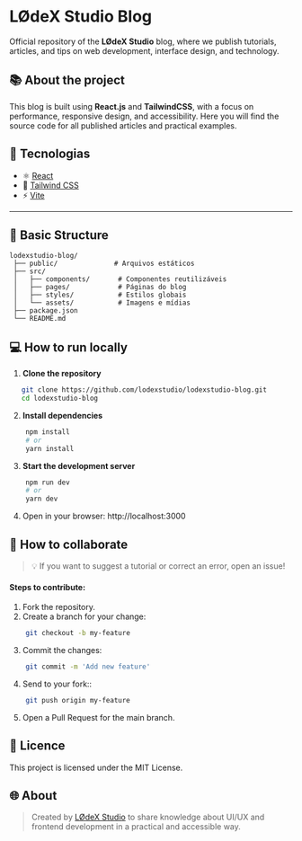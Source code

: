 # LØdeX Studio Blog

Official repository of the **LØdeX Studio** blog, where we publish tutorials, articles, and tips on web development, interface design, and technology.

## 📚 About the project

This blog is built using **React.js** and **TailwindCSS**, with a focus on performance, responsive design, and accessibility.
Here you will find the source code for all published articles and practical examples.

## 🚀 Tecnologias

- ⚛️ [React](https://react.dev/)
- 🎨 [Tailwind CSS](https://tailwindcss.com/)
- ⚡ [Vite](https://vitejs.dev/)

---

## 📂 Basic Structure

```
lodexstudio-blog/
 ├── public/              # Arquivos estáticos
 ├── src/
 │   ├── components/       # Componentes reutilizáveis
 │   ├── pages/            # Páginas do blog
 │   ├── styles/           # Estilos globais
 │   └── assets/           # Imagens e mídias
 ├── package.json
 └── README.md
```

## 💻 How to run locally

1. **Clone the repository**
```bash
   git clone https://github.com/lodexstudio/lodexstudio-blog.git
   cd lodexstudio-blog 
```

2. **Install dependencies**
```bash
    npm install
    # or
    yarn install
```

3. **Start the development server**
```bash
    npm run dev
    # or
    yarn dev
```

4. Open in your browser: http://localhost:3000

## 🤝 How to collaborate
> 💡 If you want to suggest a tutorial or correct an error, open an issue!

#### Steps to contribute:
1. Fork the repository.
2. Create a branch for your change:
```bash
    git checkout -b my-feature
```

3. Commit the changes:
```bash
    git commit -m 'Add new feature'
```

4. Send to your fork::
```bash
    git push origin my-feature
```

5. Open a Pull Request for the main branch.

## 📄 Licence

This project is licensed under the MIT License.

## 🌐 About

<blockquote>

Created by [LØdeX Studio](https://lodexstudio.com) to share knowledge about UI/UX and frontend development in a practical and accessible way.</blockquote>
